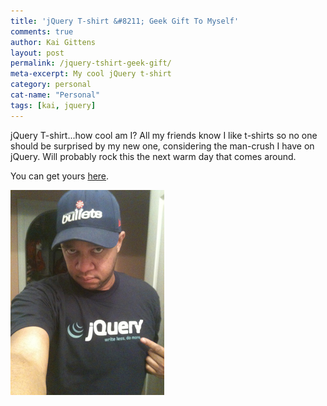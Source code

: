 ```yaml
---
title: 'jQuery T-shirt &#8211; Geek Gift To Myself'
comments: true
author: Kai Gittens
layout: post
permalink: /jquery-tshirt-geek-gift/
meta-excerpt: My cool jQuery t-shirt
category: personal
cat-name: "Personal"
tags: [kai, jquery]
---
```

jQuery T-shirt...how cool am I? All my friends know I like t-shirts so no one should be surprised by my new one, considering the man-crush I have on jQuery. Will probably rock this the next warm day that comes around.

You can get yours [here](http://devswag.com/products/classic-jquery-tshirt).

<img src="/img/jqueryShirt.jpg" class="post-pic" />